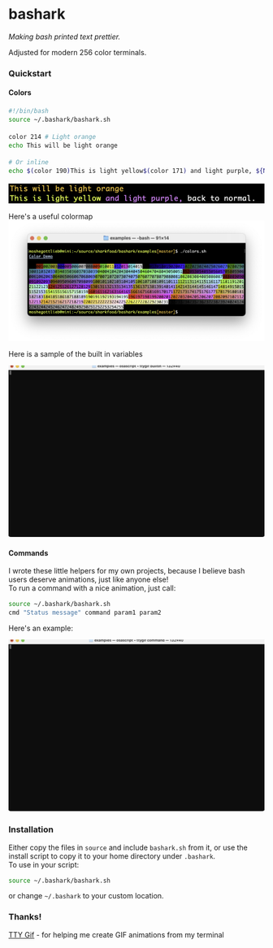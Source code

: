 # bashark

_Making bash printed text prettier._  

Adjusted for modern 256 color terminals.  

### Quickstart

#### Colors

```bash
#!/bin/bash
source ~/.bashark/bashark.sh

color 214 # Light orange
echo This will be light orange

# Or inline
echo $(color 190)This is light yellow$(color 171) and light purple, ${NORMAL}back to normal.

```
![Inline colors](https://github.com/moshegottlieb/bashark/blob/master/examples/screenshots/cap1.png?raw=true)

Here's a useful colormap
![Color map](https://github.com/moshegottlieb/bashark/blob/master/examples/screenshots/cap2.png?raw=true)

Here is a sample of the built in variables

![Color map](https://github.com/moshegottlieb/bashark/blob/master/examples/screenshots/builtin.gif?raw=true)

#### Commands

I wrote these little helpers for my own projects, because I believe bash users deserve animations, just like anyone else!  
To run a command with a nice animation, just call:  

```bash
source ~/.bashark/bashark.sh
cmd "Status message" command param1 param2
```

Here's an example:

![Color map](https://github.com/moshegottlieb/bashark/blob/master/examples/screenshots/command.gif?raw=true)

### Installation

Either copy the files in `source` and include `bashark.sh` from it, or use the install script to copy it to your home directory under `.bashark`.  
To use in your script:

```bash
source ~/.bashark/bashark.sh
```
or change `~/.bashark` to your custom location.

### Thanks!

[TTY Gif](https://github.com/icholy/ttygif) - for helping me create GIF animations from my terminal